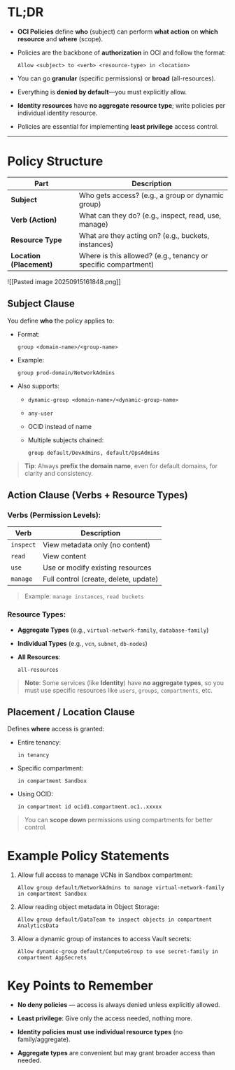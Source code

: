 
# TL;DR

- **OCI Policies** define **who** (subject) can perform **what action** on **which resource** and **where** (scope).
    
- Policies are the backbone of **authorization** in OCI and follow the format:
    
    `Allow <subject> to <verb> <resource-type> in <location>`
    
- You can go **granular** (specific permissions) or **broad** (all-resources).
    
- Everything is **denied by default**—you must explicitly allow.
    
- **Identity resources** have **no aggregate resource type**; write policies per individual identity resource.
    
- Policies are essential for implementing **least privilege** access control.

---

# **Policy Structure**

|Part|Description|
|---|---|
|**Subject**|Who gets access? (e.g., a group or dynamic group)|
|**Verb (Action)**|What can they do? (e.g., inspect, read, use, manage)|
|**Resource Type**|What are they acting on? (e.g., buckets, instances)|
|**Location (Placement)**|Where is this allowed? (e.g., tenancy or specific compartment)|
![[Pasted image 20250915161848.png]]
## Subject Clause

You define **who** the policy applies to:

- Format:
    
    `group <domain-name>/<group-name>`
    
- Example:
    
    ```group prod-domain/NetworkAdmins```
    
- Also supports:
    
    - `dynamic-group <domain-name>/<dynamic-group-name>`
        
    - `any-user`
        
    - OCID instead of name
        
    - Multiple subjects chained:
        
        ```group default/DevAdmins, default/OpsAdmins```
        

> **Tip**: Always **prefix the domain name**, even for default domains, for clarity and consistency.

## Action Clause (Verbs + Resource Types)

### Verbs (Permission Levels):

|Verb|Description|
|---|---|
|`inspect`|View metadata only (no content)|
|`read`|View content|
|`use`|Use or modify existing resources|
|`manage`|Full control (create, delete, update)|

> Example: `manage instances`, `read buckets`

### Resource Types:

- **Aggregate Types** (e.g., `virtual-network-family`, `database-family`)
    
- **Individual Types** (e.g., `vcn`, `subnet`, `db-nodes`)
    
- **All Resources**:
    
    ```all-resources```
    

> **Note**: Some services (like **Identity**) have **no aggregate types**, so you must use specific resources like `users`, `groups`, `compartments`, etc.

## Placement / Location Clause

Defines **where** access is granted:

- Entire tenancy:
    
    ```in tenancy```
    
- Specific compartment:
    
    ```in compartment Sandbox```
    
- Using OCID:
    
    ```in compartment id ocid1.compartment.oc1..xxxxx```
    

> You can **scope down** permissions using compartments for better control.

# **Example Policy Statements**

1. Allow full access to manage VCNs in Sandbox compartment:

	```Allow group default/NetworkAdmins to manage virtual-network-family in compartment Sandbox```

 2. Allow reading object metadata in Object Storage:

	```Allow group default/DataTeam to inspect objects in compartment AnalyticsData```

3. Allow a dynamic group of instances to access Vault secrets:

	```Allow dynamic-group default/ComputeGroup to use secret-family in compartment AppSecrets```

# Key Points to Remember

- **No deny policies** — access is always denied unless explicitly allowed.
    
- **Least privilege**: Give only the access needed, nothing more.
    
- **Identity policies must use individual resource types** (no family/aggregate).
    
- **Aggregate types** are convenient but may grant broader access than needed.
